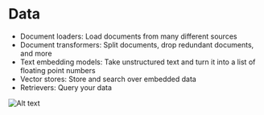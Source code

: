 # Data

- Document loaders: Load documents from many different sources
- Document transformers: Split documents, drop redundant documents, and more
- Text embedding models: Take unstructured text and turn it into a list of floating point numbers
- Vector stores: Store and search over embedded data
- Retrievers: Query your data

![Alt text](../assets/data.png)
